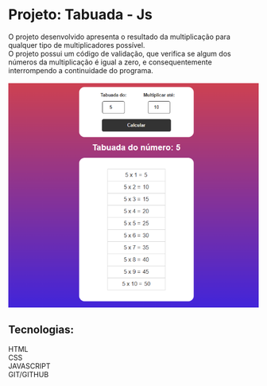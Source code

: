 # Projeto: Tabuada - Js
O projeto desenvolvido apresenta o resultado da multiplicação para qualquer tipo de multiplicadores possível. <br>
O projeto possui um código de validação, que verifica se algum dos números da multiplicação é igual a zero, e consequentemente interrompendo a continuidade do programa.<br><br>
<img src="./img/tabuada.png">

## Tecnologias:
HTML<br>
CSS<br>
JAVASCRIPT<br>
GIT/GITHUB<br>
